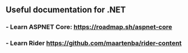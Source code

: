 
## Useful documentation for .NET

### - Learn ASPNET Core: https://roadmap.sh/aspnet-core

### - Learn Rider https://github.com/maartenba/rider-content
